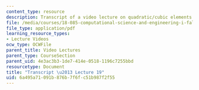 ```yaml
---
content_type: resource
description: Transcript of a video lecture on quadratic/cubic elements.
file: /media/courses/18-085-computational-science-and-engineering-i-fall-2008/6a495a71091b876b7f6fc51b987f2f55_18-085F08-L19.pdf
file_type: application/pdf
learning_resource_types:
- Lecture Videos
ocw_type: OCWFile
parent_title: Video Lectures
parent_type: CourseSection
parent_uid: 4e3ac3b3-1de7-414e-0518-1196c7255bbd
resourcetype: Document
title: "Transcript \u2013 Lecture 19"
uid: 6a495a71-091b-876b-7f6f-c51b987f2f55
---
```

